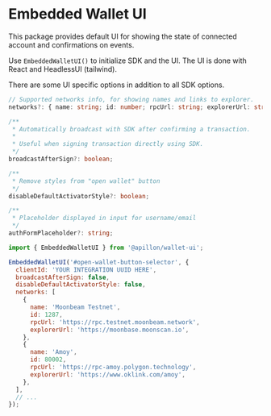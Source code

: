 # Embedded Wallet UI

This package provides default UI for showing the state of connected account and confirmations on events.

Use `EmbeddedWalletUI()` to initialize SDK and the UI. The UI is done with React and HeadlessUI (tailwind).

There are some UI specific options in addition to all SDK options.

```ts
// Supported networks info, for showing names and links to explorer.
networks?: { name: string; id: number; rpcUrl: string; explorerUrl: string }[];

/**
 * Automatically broadcast with SDK after confirming a transaction.
 *
 * Useful when signing transaction directly using SDK.
 */
broadcastAfterSign?: boolean;

/**
 * Remove styles from "open wallet" button
 */
disableDefaultActivatorStyle?: boolean;

/**
 * Placeholder displayed in input for username/email
 */
authFormPlaceholder?: string;
```

```js
import { EmbeddedWalletUI } from '@apillon/wallet-ui';

EmbeddedWalletUI('#open-wallet-button-selector', {
  clientId: 'YOUR INTEGRATION UUID HERE',
  broadcastAfterSign: false,
  disableDefaultActivatorStyle: false,
  networks: [
    {
      name: 'Moonbeam Testnet',
      id: 1287,
      rpcUrl: 'https://rpc.testnet.moonbeam.network',
      explorerUrl: 'https://moonbase.moonscan.io',
    },
    {
      name: 'Amoy',
      id: 80002,
      rpcUrl: 'https://rpc-amoy.polygon.technology',
      explorerUrl: 'https://www.oklink.com/amoy',
    },
  ],
  // ...
});
```
